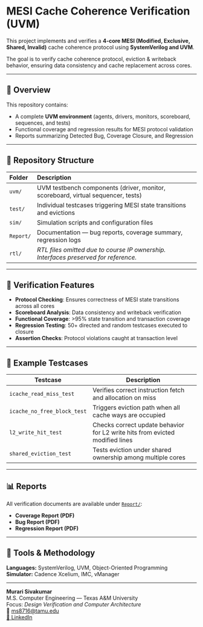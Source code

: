 # MESI Cache Coherence Verification (UVM)

This project implements and verifies a **4-core MESI (Modified, Exclusive, Shared, Invalid)** cache coherence protocol using **SystemVerilog and UVM**.

The goal is to verify cache coherence protocol, eviction & writeback behavior, ensuring data consistency and cache replacement across cores.

---

## 🧠 Overview

This repository contains:
- A complete **UVM environment** (agents, drivers, monitors, scoreboard, sequences, and tests)
- Functional coverage and regression results for MESI protocol validation
- Reports summarizing Detected Bug, Coverage Closure, and Regression

---

## 📂 Repository Structure

| Folder | Description |
|:-------|:-------------|
| `uvm/` | UVM testbench components (driver, monitor, scoreboard, virtual sequencer, tests) |
| `test/` | Individual testcases triggering MESI state transitions and evictions |
| `sim/` | Simulation scripts and configuration files |
| `Report/` | Documentation — bug reports, coverage summary, regression logs |
| `rtl/` | *RTL files omitted due to course IP ownership. Interfaces preserved for reference.* |

---

## 🧩 Verification Features

- **Protocol Checking**: Ensures correctness of MESI state transitions across all cores  
- **Scoreboard Analysis**: Data consistency and writeback verification  
- **Functional Coverage**: >95% state transition and transaction coverage  
- **Regression Testing**: 50+ directed and random testcases executed to closure  
- **Assertion Checks**: Protocol violations caught at transaction level  

---

## 🧪 Example Testcases

| Testcase | Description |
|-----------|--------------|
| `icache_read_miss_test` | Verifies correct instruction fetch and allocation on miss |
| `icache_no_free_block_test` | Triggers eviction path when all cache ways are occupied |
| `l2_write_hit_test` | Checks correct update behavior for L2 write hits from evicted modified lines |
| `shared_eviction_test` | Tests eviction under shared ownership among multiple cores |

---

## 📊 Reports

All verification documents are available under [`Report/`](./Report):

- **Coverage Report (PDF)** 
- **Bug Report (PDF)**  
- **Regression Report (PDF)**  

---

## 🧰 Tools & Methodology

**Languages:** SystemVerilog, UVM, Object-Oriented Programming  
**Simulator:** Cadence Xcelium, IMC, vManager

---

**Murari Sivakumar**  
M.S. Computer Engineering — Texas A&M University  
Focus: *Design Verification and Computer Architecture*  
📧 [ms8716@tamu.edu](mailto:ms8716@tamu.edu)  
[🔗 LinkedIn](https://www.linkedin.com/in/murarisivakumar/)

